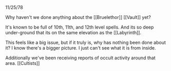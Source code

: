 11/25/78

Why haven't we done anything about the [[Bruelethor]] [[Vault]] yet?

It's known to be full of 10th, 11th, and 12th level spells. And its so deep under-ground that its on the same elevation as the [[Labyrinth]].

This feels like a big issue, but if it truly is, why has nothing been done about it? I know there's a bigger picture. I just can't see what it is from inside.

Additionally we've been receiving  reports of occult activity around that area. [[Cultists]] 